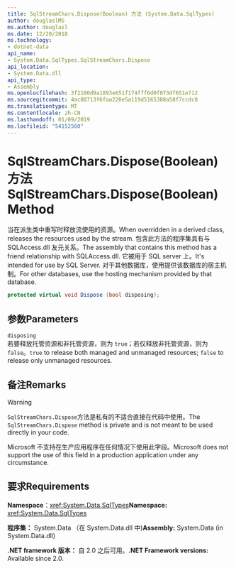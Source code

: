 ```yaml
---
title: SqlStreamChars.Dispose(Boolean) 方法 (System.Data.SqlTypes)
author: douglaslMS
ms.author: douglasl
ms.date: 12/20/2018
ms.technology:
- dotnet-data
api_name:
- System.Data.SqlTypes.SqlStreamChars.Dispose
api_location:
- System.Data.dll
api_type:
- Assembly
ms.openlocfilehash: 3f2180d9a1893e651f174fff6d0f073df651e712
ms.sourcegitcommit: 4ac80713f6faa220e5a119d5165308a58f7ccdc8
ms.translationtype: MT
ms.contentlocale: zh-CN
ms.lasthandoff: 01/09/2019
ms.locfileid: "54152560"
---
```

# <a name="sqlstreamcharsdisposeboolean-method"></a><span data-ttu-id="939b9-102">SqlStreamChars.Dispose(Boolean) 方法</span><span class="sxs-lookup"><span data-stu-id="939b9-102">SqlStreamChars.Dispose(Boolean) Method</span></span>

<span data-ttu-id="939b9-103">当在派生类中重写时释放流使用的资源。</span><span class="sxs-lookup"><span data-stu-id="939b9-103">When overridden in a derived class, releases the resources used by the stream.</span></span> <span data-ttu-id="939b9-104">包含此方法的程序集具有与 SQLAccess.dll 友元关系。</span><span class="sxs-lookup"><span data-stu-id="939b9-104">The assembly that contains this method has a friend relationship with SQLAccess.dll.</span></span> <span data-ttu-id="939b9-105">它被用于 SQL server 上。</span><span class="sxs-lookup"><span data-stu-id="939b9-105">It's intended for use by SQL Server.</span></span> <span data-ttu-id="939b9-106">对于其他数据库，使用提供该数据库的宿主机制。</span><span class="sxs-lookup"><span data-stu-id="939b9-106">For other databases, use the hosting mechanism provided by that database.</span></span>

```csharp
protected virtual void Dispose (bool disposing);
```

## <a name="parameters"></a><span data-ttu-id="939b9-107">参数</span><span class="sxs-lookup"><span data-stu-id="939b9-107">Parameters</span></span>

`disposing`\
<span data-ttu-id="939b9-108">若要释放托管资源和非托管资源，则为 `true`；若仅释放非托管资源，则为 `false`。</span><span class="sxs-lookup"><span data-stu-id="939b9-108">`true` to release both managed and unmanaged resources; `false` to release only unmanaged resources.</span></span>

## <a name="remarks"></a><span data-ttu-id="939b9-109">备注</span><span class="sxs-lookup"><span data-stu-id="939b9-109">Remarks</span></span>

> [!WARNING]
> <span data-ttu-id="939b9-110">`SqlStreamChars.Dispose`方法是私有的不适合直接在代码中使用。</span><span class="sxs-lookup"><span data-stu-id="939b9-110">The `SqlStreamChars.Dispose` method is private and is not meant to be used directly in your code.</span></span>
>
> <span data-ttu-id="939b9-111">Microsoft 不支持在生产应用程序在任何情况下使用此字段。</span><span class="sxs-lookup"><span data-stu-id="939b9-111">Microsoft does not support the use of this field in a production application under any circumstance.</span></span>

## <a name="requirements"></a><span data-ttu-id="939b9-112">要求</span><span class="sxs-lookup"><span data-stu-id="939b9-112">Requirements</span></span>

<span data-ttu-id="939b9-113">**Namespace**：<xref:System.Data.SqlTypes></span><span class="sxs-lookup"><span data-stu-id="939b9-113">**Namespace:** <xref:System.Data.SqlTypes></span></span>

<span data-ttu-id="939b9-114">**程序集：** System.Data （在 System.Data.dll 中)</span><span class="sxs-lookup"><span data-stu-id="939b9-114">**Assembly:** System.Data (in System.Data.dll)</span></span>

<span data-ttu-id="939b9-115">**.NET framework 版本：** 自 2.0 之后可用。</span><span class="sxs-lookup"><span data-stu-id="939b9-115">**.NET Framework versions:** Available since 2.0.</span></span>